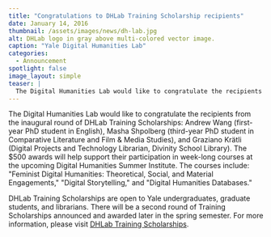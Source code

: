 ```yaml
---
title: "Congratulations to DHLab Training Scholarship recipients"
date: January 14, 2016
thumbnail: /assets/images/news/dh-lab.jpg
alt: DHLab logo in gray above multi-colored vector image.
caption: "Yale Digital Humanities Lab"
categories: 
  - Announcement
spotlight: false 
image_layout: simple
teaser: |
  The Digital Humanities Lab would like to congratulate the recipients from the inaugural round of DHLab Training Scholarships: Andrew Wang (first-year PhD student in English), Masha Shpolberg (third-...
---
```


The Digital Humanities Lab would like to congratulate the recipients from the inaugural round of DHLab Training Scholarships: Andrew Wang (first-year PhD student in English), Masha Shpolberg (third-year PhD student in Comparative Literature and Film &amp; Media Studies), and Graziano Krätli (Digital Projects and Technology Librarian, Divinity School Library). The $500 awards will help support their participation in week-long courses at the upcoming Digital Humanities Summer Institute. The courses include: "Feminist Digital Humanities: Theoretical, Social, and Material Engagements," "Digital Storytelling," and "Digital Humanities Databases."
   
DHLab Training Scholarships are open to Yale undergraduates, graduate students, and librarians. There will be a second round of Training Scholarships announced and awarded later in the spring semester. For more information, please visit [DHLab Training Scholarships](http://web.library.yale.edu/dhlab/trainingscholarships).